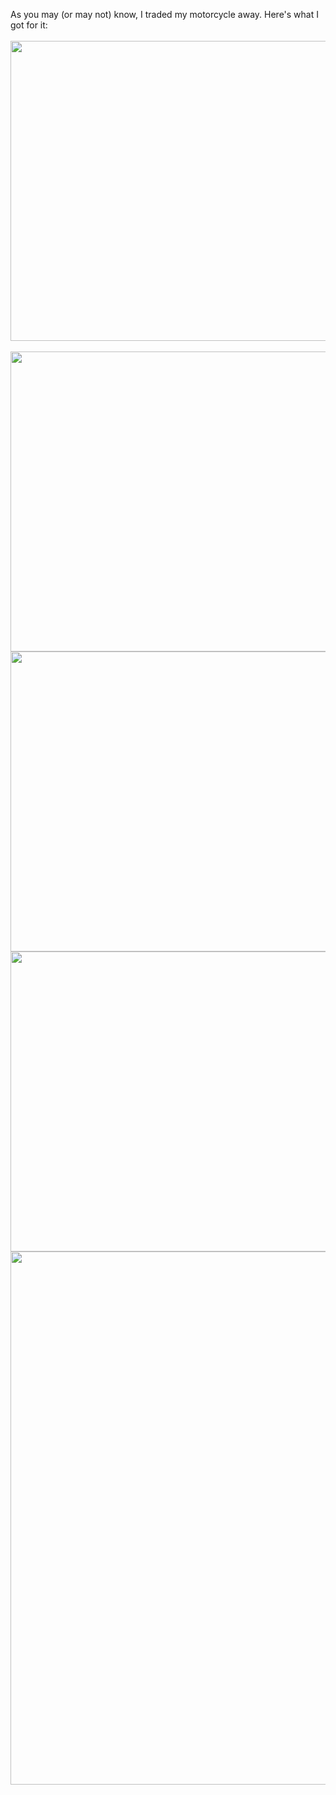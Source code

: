 

As you may (or may not) know, I traded my motorcycle away. Here's what I got for it:<br/><br/><a href="http://meinfruhstuck.files.wordpress.com/2010/06/06242010042.jpg"><img src="http://meinfruhstuck.files.wordpress.com/2010/06/06242010042.jpg" alt="" title="06242010042" width="640" height="480" class="alignnone size-full wp-image-354" /></a><br/><a name='more'></a><br/><a href="http://meinfruhstuck.files.wordpress.com/2010/06/06242010045.jpg"><img src="http://meinfruhstuck.files.wordpress.com/2010/06/06242010045.jpg" alt="" title="06242010045" width="640" height="480" class="alignnone size-full wp-image-355" /></a><br/><a href="http://meinfruhstuck.files.wordpress.com/2010/06/06242010048.jpg"><img src="http://meinfruhstuck.files.wordpress.com/2010/06/06242010048.jpg" alt="" title="06242010048" width="640" height="480" class="alignnone size-full wp-image-356" /></a><br/><a href="http://meinfruhstuck.files.wordpress.com/2010/06/06242010051.jpg"><img src="http://meinfruhstuck.files.wordpress.com/2010/06/06242010051.jpg" alt="" title="06242010051" width="640" height="480" class="alignnone size-full wp-image-357" /></a><br/><a href="http://meinfruhstuck.files.wordpress.com/2010/06/06242010052.jpg"><img src="http://meinfruhstuck.files.wordpress.com/2010/06/06242010052.jpg" alt="" title="06242010052" width="640" height="853" class="alignnone size-full wp-image-358" /></a>